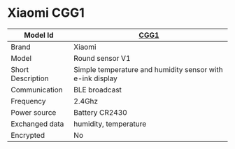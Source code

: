 # Xiaomi CGG1

|Model Id|[CGG1](https://github.com/theengs/decoder/blob/development/src/devices/CGG1_json.h)|
|-|-|
|Brand|Xiaomi|
|Model|Round sensor V1|
|Short Description| Simple temperature and humidity sensor with e-ink display|
|Communication|BLE broadcast|
|Frequency|2.4Ghz|
|Power source|Battery CR2430|
|Exchanged data|humidity, temperature|
|Encrypted|No|
